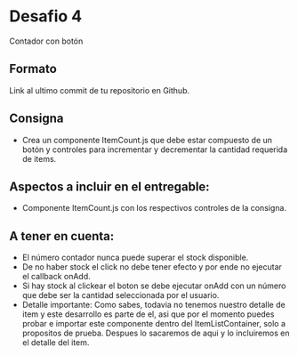 # Desafio 4

Contador con botón

## Formato

Link al ultimo commit de tu repositorio en Github.

## Consigna

* Crea un componente ItemCount.js que debe estar compuesto de un botón y controles para incrementar y decrementar la cantidad requerida de items.

## Aspectos a incluir en el entregable:

* Componente ItemCount.js con los respectivos controles de la consigna.

## A tener en cuenta:

* El número contador nunca puede superar el stock disponible.
* De no haber stock el click no debe tener efecto y por ende no ejecutar el callback onAdd.
* Si hay stock al clickear el boton se debe ejecutar onAdd con un número que debe ser la cantidad seleccionada por el usuario.
* Detalle importante: Como sabes, todavia no tenemos nuestro detalle de item y este desarrollo es parte de el, asi que por el momento puedes probar e importar este componente dentro del ItemListContainer, solo a propositos de prueba. Despues lo sacaremos de aqui y lo incluiremos en el detalle del item.